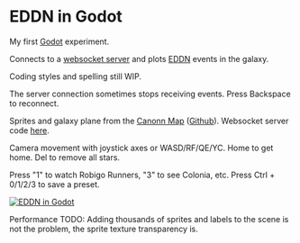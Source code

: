 EDDN in Godot
=============

My first [Godot](https://godotengine.org/) experiment.

Connects to a [websocket server](https://eddn-realtime.space/) and
plots [EDDN](https://github.com/EDCD/EDDN) events in the galaxy.

Coding styles and spelling still WIP.

The server connection sometimes stops receiving events.
Press Backspace to reconnect.

Sprites and galaxy plane from the [Canonn Map](https://map.canonn.tech/)
([Github](https://github.com/canonn-science/CanonnED3D-Map)).
Websocket server code [here](https://github.com/HansAcker/EDDN-RealTime/tree/master/eddnws).

Camera movement with joystick axes or WASD/RF/QE/YC.
Home to get home. Del to remove all stars.

Press "1" to watch Robigo Runners, "3" to see Colonia, etc.
Press Ctrl + 0/1/2/3 to save a preset.

[![EDDN in Godot](https://img.youtube.com/vi/S_Mk0Nnx4aM/0.jpg)](https://www.youtube.com/watch?v=S_Mk0Nnx4aM "EDDN in Godot")


Performance TODO:
Adding thousands of sprites and labels to the scene is not the problem, the sprite texture transparency is.
